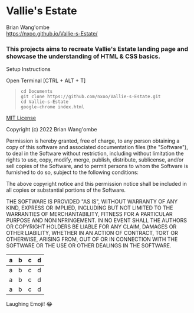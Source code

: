 # Vallie's Estate

Brian Wang'ombe  
https://nxoo.github.io/Vallie-s-Estate/

### This projects aims to recreate Vallie's Estate landing page and showcase the understanding of HTML & CSS basics.

Setup Instructions

Open Terminal [CTRL + ALT + T]
> `cd Documents`   
> `git clone https://github.com/nxoo/Vallie-s-Estate.git`   
> `cd Vallie-s-Estate`  
> `google-chrome index.html`

[MIT License](https://github.com/nxoo/Vallie-s-Estate/blob/main/license)

Copyright (c) 2022 Brian Wang'ombe

Permission is hereby granted, free of charge, to any person obtaining a copy
of this software and associated documentation files (the "Software"), to deal
in the Software without restriction, including without limitation the rights
to use, copy, modify, merge, publish, distribute, sublicense, and/or sell
copies of the Software, and to permit persons to whom the Software is
furnished to do so, subject to the following conditions:

The above copyright notice and this permission notice shall be included in all
copies or substantial portions of the Software.

THE SOFTWARE IS PROVIDED "AS IS", WITHOUT WARRANTY OF ANY KIND, EXPRESS OR
IMPLIED, INCLUDING BUT NOT LIMITED TO THE WARRANTIES OF MERCHANTABILITY,
FITNESS FOR A PARTICULAR PURPOSE AND NONINFRINGEMENT. IN NO EVENT SHALL THE
AUTHORS OR COPYRIGHT HOLDERS BE LIABLE FOR ANY CLAIM, DAMAGES OR OTHER
LIABILITY, WHETHER IN AN ACTION OF CONTRACT, TORT OR OTHERWISE, ARISING FROM,
OUT OF OR IN CONNECTION WITH THE SOFTWARE OR THE USE OR OTHER DEALINGS IN THE
SOFTWARE.


| a | b | c | d |
| - | - | - | - |
| a | b | c | d |
| a | b | c | d |
| a | b | c | d |

Laughing Emoji! :joy:
